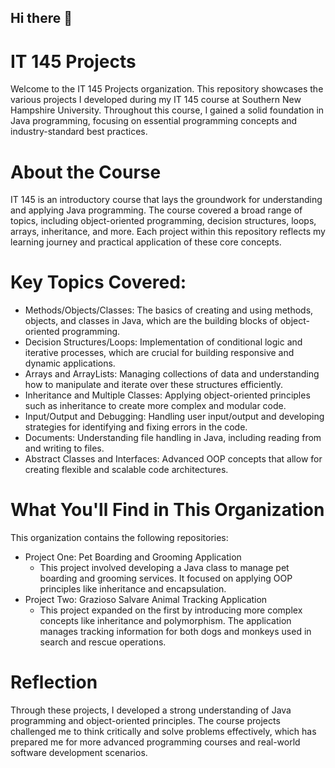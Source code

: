 ## Hi there 👋

# IT 145 Projects
Welcome to the IT 145 Projects organization. This repository showcases the various projects I developed during my IT 145 course at Southern New Hampshire University. Throughout this course, I gained a solid foundation in Java programming, focusing on essential programming concepts and industry-standard best practices.

# About the Course
IT 145 is an introductory course that lays the groundwork for understanding and applying Java programming. The course covered a broad range of topics, including object-oriented programming, decision structures, loops, arrays, inheritance, and more. Each project within this repository reflects my learning journey and practical application of these core concepts.

# Key Topics Covered:
- Methods/Objects/Classes: The basics of creating and using methods, objects, and classes in Java, which are the building blocks of object-oriented programming.
- Decision Structures/Loops: Implementation of conditional logic and iterative processes, which are crucial for building responsive and dynamic applications.
- Arrays and ArrayLists: Managing collections of data and understanding how to manipulate and iterate over these structures efficiently.
- Inheritance and Multiple Classes: Applying object-oriented principles such as inheritance to create more complex and modular code.
- Input/Output and Debugging: Handling user input/output and developing strategies for identifying and fixing errors in the code.
- Documents: Understanding file handling in Java, including reading from and writing to files.
- Abstract Classes and Interfaces: Advanced OOP concepts that allow for creating flexible and scalable code architectures.

# What You'll Find in This Organization
This organization contains the following repositories:
- Project One: Pet Boarding and Grooming Application
  - This project involved developing a Java class to manage pet boarding and grooming services. It focused on applying OOP principles like inheritance and encapsulation.
- Project Two: Grazioso Salvare Animal Tracking Application
  - This project expanded on the first by introducing more complex concepts like inheritance and polymorphism. The application manages tracking information for both dogs and monkeys used in search and rescue operations.

# Reflection
Through these projects, I developed a strong understanding of Java programming and object-oriented principles. The course projects challenged me to think critically and solve problems effectively, which has prepared me for more advanced programming courses and real-world software development scenarios.
